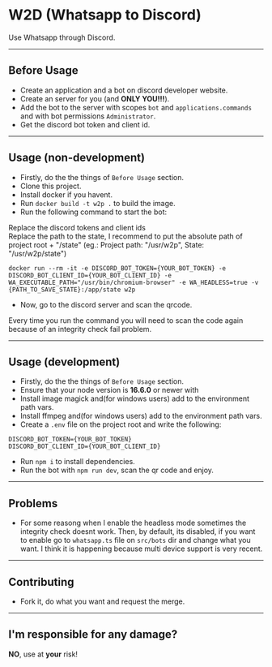# W2D (Whatsapp to Discord)

Use Whatsapp through Discord.

---

## Before Usage

- Create an application and a bot on discord developer website.
- Create an server for you (and **ONLY YOU!!!**).
- Add the bot to the server with scopes `bot` and `applications.commands` and with bot permissions `Administrator`.
- Get the discord bot token and client id.

---

## Usage (non-development)

- Firstly, do the the things of `Before Usage` section.
- Clone this project.
- Install docker if you havent.
- Run `docker build -t w2p .` to build the image.
- Run the following command to start the bot:

Replace the discord tokens and client ids<br>
Replace the path to the state, I recommend to put the absolute path of project root + "/state" (eg.: Project path: "/usr/w2p", State: "/usr/w2p/state")

```
docker run --rm -it -e DISCORD_BOT_TOKEN={YOUR_BOT_TOKEN} -e DISCORD_BOT_CLIENT_ID={YOUR_BOT_CLIENT_ID} -e WA_EXECUTABLE_PATH="/usr/bin/chromium-browser" -e WA_HEADLESS=true -v {PATH_TO_SAVE_STATE}:/app/state w2p
```

- Now, go to the discord server and scan the qrcode.

Every time you run the command you will need to scan the code again because of an integrity check fail problem.

---

## Usage (development)

- Firstly, do the the things of `Before Usage` section.
- Ensure that your node version is **16.6.0** or newer with 
- Install image magick and(for windows users) add to the environment path vars.
- Install ffmpeg and(for windows users) add to the environment path vars.
- Create a `.env` file on the project root and write the following:
```
DISCORD_BOT_TOKEN={YOUR_BOT_TOKEN}
DISCORD_BOT_CLIENT_ID={YOUR_BOT_CLIENT_ID}
```
- Run `npm i` to install dependencies.
- Run the bot with `npm run dev`, scan the qr code and enjoy.

---

## Problems

- For some reasong when I enable the headless mode sometimes the integrity check doesnt work. Then, by default, its disabled, if you want to enable go to `whatsapp.ts` file on `src/bots` dir and change what you want. I think it is happening because multi device support is very recent.

---

## Contributing

- Fork it, do what you want and request the merge.

---

## I'm responsible for any damage?

**NO**, use at **your** risk!
